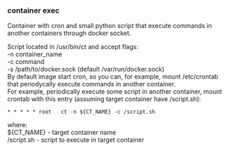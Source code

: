### container exec  
Container with cron and small python script that execute commands in another containers through docker socket.  

Script located in /usr/bin/ct and accept flags:  
  -n container_name  
  -c command  
  -s /path/to/docker.sock (default /var/run/docker.sock)  
By default image start cron, so you can, for example, mount /etc/crontab that periodycally execute commands in another container.  
For example, periodically execute some script in another container, mount crontab with this entry (assuming target container have /script.sh):  
```
* * * * * root   ct -n ${CT_NAME} -c /script.sh  
```
where:  
  ${CT_NAME} - target container name  
  /script.sh - script to execute in target container  
